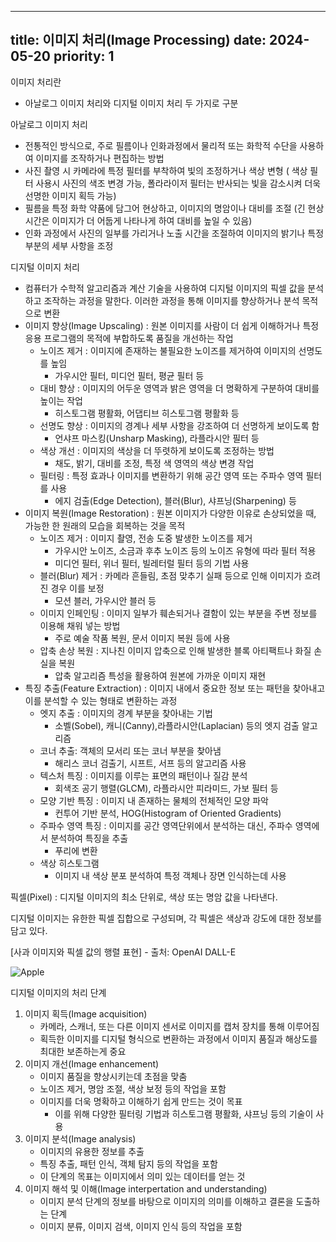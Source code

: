 

---
title: 이미지 처리(Image Processing)
date: 2024-05-20
priority: 1
---

이미지 처리란

- 아날로그 이미지 처리와 디지털 이미지 처리 두 가지로 구분

아날로그 이미지 처리 

- 전통적인 방식으로, 주로 필름이나 인화과정에서 물리적 또는 화학적 수단을 사용하여 이미지를 조작하거나 편집하는 방법
- 사진 촬영 시 카메라에 특정 필터를 부착하여 빛의 조정하거나 색상 변형 ( 색상 필터 사용시 사진의 색조 변경 가능, 폴라라이저 필터는 반사되는 빛을 감소시켜 더욱 선명한 이미지 획득 가능)
- 필름을 특정 화학 약품에 담그어 현상하고, 이미지의 명암이나 대비를 조절 (긴 현상 시간은 이미지가 더 어둡게 나타나게 하여 대비를 높일 수 있음)
- 인화 과정에서 사진의 일부를 가리거나 노출 시간을 조절하여 이미지의 밝기나 특정 부분의 세부 사항을 조정

디지털 이미지 처리 

- 컴퓨터가 수학적 알고리즘과 계산 기술을 사용하여 디지털 이미지의 픽셀 값을 분석하고 조작하는 과정을 말한다.  이러한 과정을 통해 이미지를 향상하거나 분석 목적으로 변환
- 이미지 향상(Image Upscaling) : 원본 이미지를 사람이 더 쉽게 이해하거나 특정 응용 프로그램의 목적에 부합하도록 품질을 개선하는 작업
    - 노이즈 제거 : 이미지에 존재하는 불필요한 노이즈를 제거하여 이미지의 선명도를 높임
        - 가우시안 필터, 미디언 필터, 평균 필터 등
    - 대비 향상 : 이미지의 어두운 영역과 밝은 영역을 더 명확하게 구분하여 대비를 높이는 작업
        - 히스토그램 평활화, 어댑티브 히스토그램 평활화 등
    - 선명도 향상 : 이미지의 경계나 세부 사항을 강조하여 더 선명하게 보이도록 함
        - 언샤프 마스킹(Unsharp Masking), 라플라시안 필터 등
    - 색상 개선 : 이미지의 색상을 더 뚜렷하게 보이도록 조정하는 방법
        - 채도, 밝기, 대비를 조정, 특정 색 영역의 색상 변경 작업
    - 필터링 : 특정 효과나 이미지를 변환하기 위해 공간 영역 또는 주파수 영역 필터를 사용
        - 에지 검출(Edge Detection), 블러(Blur), 샤프닝(Sharpening) 등
- 이미지 복원(Image Restoration) : 원본 이미지가 다양한 이유로 손상되었을 때, 가능한 한 원래의 모습을 회복하는 것을 목적
    - 노이즈 제거  : 이미지 촬영, 전송 도중 발생한 노이즈를 제거
        - 가우시안 노이즈, 소금과 후추 노이즈 등의 노이즈 유형에 따라 필터 적용
        - 미디언 필터, 위너 필터, 빌레터럴 필터 등의 기법 사용
    - 블러(Blur) 제거 : 카메라 흔들림, 초점 맞추기 실패 등으로 인해 이미지가 흐려진 경우 이를 보정
        - 모션 블러, 가우시안 블러 등
    - 이미지 인페인팅 : 이미지 일부가 훼손되거나 결함이 있는 부분을 주변 정보를 이용해 채워 넣는 방법
        - 주로 예술 작품 복원, 문서 이미지 복원 등에 사용
    - 압축 손상 복원 : 지나친 이미지 압축으로 인해 발생한 블록 아티팩트나 화질 손실을 복원
        - 압축 알고리즘 특성을 활용하여 원본에 가까운 이미지 재현
- 특징 추출(Feature Extraction) : 이미지 내에서 중요한 정보 또는 패턴을 찾아내고 이를 분석할 수 있는 형태로 변환하는 과정
    - 엣지 추출 : 이미지의 경계 부분을 찾아내는 기법
        - 소벨(Sobel), 캐니(Canny),라플라시안(Laplacian) 등의 엣지 검출 알고리즘
    - 코너 추출: 객체의 모서리 또는 코너 부분을 찾아냄
        - 해리스 코너 검출기, 시프트, 서프 등의 알고리즘 사용
    - 텍스처 특징 : 이미지를 이루는 표면의 패턴이나 질감 분석
        - 회색조 공기 행렬(GLCM), 라플라시안 피라미드, 가보 필터 등
    - 모양 기반 특징 : 이미지 내 존재하는 물체의 전체적인 모양 파악
        - 컨투어 기반 분석, HOG(Histogram of Oriented Gradients)
    - 주파수 영역 특징 : 이미지를 공간 영역단위에서 분석하는 대신, 주파수 영역에서 분석하여 특징을 추출
        - 푸리에 변환
    - 색상 히스토그램
        - 이미지 내 색상 분포 분석하여 특정 객체나 장면 인식하는데 사용

픽셀(Pixel) : 디지털 이미지의 최소 단위로, 색상 또는 명암 값을 나타낸다. 

디지털 이미지는 유한한 픽셀 집합으로 구성되며, 각 픽셀은 색상과 강도에 대한 정보를 담고 있다. 

[사과 이미지와 픽셀 값의 행렬 표현] - 출처: OpenAI DALL-E

![Apple]('image/apple.png')


디지털 이미지의 처리 단계 

1. 이미지 획득(Image acquisition)
    - 카메라, 스캐너, 또는 다른 이미지 센서로 이미지를 캡처 장치를 통해 이루어짐
    - 획득한 이미지를 디지털 형식으로 변환하는 과정에서 이미지 품질과 해상도를 최대한 보존하는게 중요
2. 이미지 개선(Image enhancement)
    - 이미지 품질을 향상시키는데 초점을 맞춤
    - 노이즈 제거, 명암 조절, 색상 보정 등의 작업을 포함
    - 이미지를 더욱 명확하고 이해하기 쉽게 만드는 것이 목표
        - 이를 위해 다양한 필터링 기법과 히스토그램 평활화, 샤프닝 등의 기술이 사용
3. 이미지 분석(Image analysis)
    - 이미지의 유용한 정보를 추출
    - 특징 추출, 패턴 인식, 객체 탐지 등의 작업을 포함
    - 이 단계의 목표는 이미지에서 의미 있는 데이터를 얻는 것
4. 이미지 해석 및 이해(Image interpertation and understanding)
    - 이미지 분석 단계의 정보를 바탕으로 이미지의 의미를 이해하고 결론을 도출하는 단계
    - 이미지 분류, 이미지 검색, 이미지 인식 등의 작업을 포함